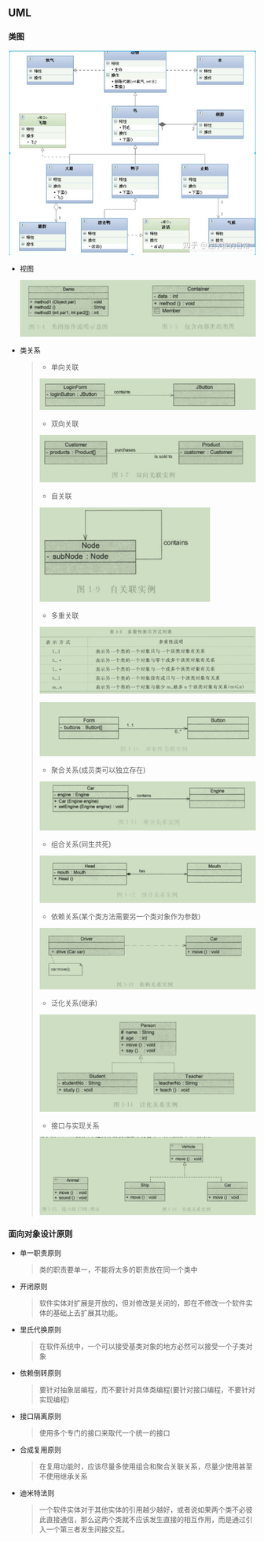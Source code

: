 ## UML

### 类图

![image-20210527205038025](picture/image-20210527205038025.png)

* 视图

  ![image-20210420195223795](picture/image-20210420195223795.png)

* 类关系

  >* 单向关联
  >
  >  ![image-20210420195448652](picture/image-20210420195448652.png)
  >
  >* 双向关联
  >
  >  ![image-20210420195540296](picture/image-20210420195540296.png)
  >
  >* 自关联
  >
  >  ![image-20210420195648933](picture/image-20210420195648933.png)
  >
  >* 多重关联
  >
  >  ![image-20210420195727711](picture/image-20210420195727711.png)
  >
  >  ![image-20210420195748136](picture/image-20210420195748136.png)
  >
  >* 聚合关系(成员类可以独立存在)
  >
  >  ![image-20210420195915371](picture/image-20210420195915371.png)
  >
  >* 组合关系(同生共死)
  >
  >  ![image-20210420200024753](picture/image-20210420200024753.png)
  >
  >* 依赖关系(某个类方法需要另一个类对象作为参数)
  >
  >  ![image-20210420200237956](picture/image-20210420200237956.png)
  >
  >* 泛化关系(继承)
  >
  >  ![image-20210420200339552](picture/image-20210420200339552.png)
  >
  >* 接口与实现关系
  >
  >  ![image-20210420200551400](picture/image-20210420200551400.png)



### 面向对象设计原则

* 单一职责原则

  > 类的职责要单一，不能将太多的职责放在同一个类中

* 开闭原则

  > 软件实体对扩展是开放的，但对修改是关闭的，即在不修改一个软件实体的基础上去扩展其功能。

* 里氏代换原则

  > 在软件系统中，一个可以接受基类对象的地方必然可以接受一个子类对象

* 依赖倒转原则

  > 要针对抽象层编程，而不要针对具体类编程(要针对接口编程，不要针对实现编程)

* 接口隔离原则

  > 使用多个专门的接口来取代一个统一的接口

* 合成复用原则

  > 在复用功能时，应该尽量多使用组合和聚合关联关系，尽量少使用甚至不使用继承关系

* 迪米特法则

  > 一个软件实体对于其他实体的引用越少越好，或者说如果两个类不必彼此直接通信，那么这两个类就不应该发生直接的相互作用，而是通过引入一个第三者发生间接交互。


